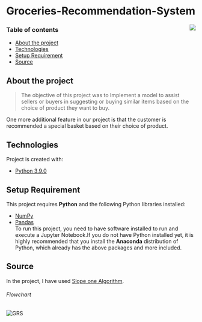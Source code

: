 # Groceries-Recommendation-System
<img src="icon.png" align="right" />

### Table of contents
* [About the project](#about-the-project)
* [Technologies](#technologies)
* [Setup Requirement](#setup-requirement)
* [Source](#source)
## About the project

> The objective of this project was to Implement a model to assist sellers or buyers in suggesting or buying similar items based on the choice of product they want to buy. 

One more additional feature in our project is that the customer is recommended a special basket based on their choice of product.
## Technologies
Project is created with:
* [Python 3.9.0](https://www.python.org/downloads/release/python-390/#:~:text=0-,Python%203.9.,many%20new%20features%20and%20optimizations.)
	
## Setup Requirement

This project requires **Python** and the following Python libraries installed:

- [NumPy](http://www.numpy.org/)
- [Pandas](http://pandas.pydata.org/)\
To run this project, you need to have software installed to run and execute a Jupyter Notebook.If you do not have Python installed yet, it is highly recommended that you install the **Anaconda** distribution of Python, which already has the above packages and more included.
## Source
In the project, I have used [Slope one Algorithm](https://en.wikipedia.org/wiki/Slope_One).
###### Flowchart

![GRS](https://user-images.githubusercontent.com/48399402/127749624-0f38c632-835f-42b1-ae5c-c60f7a98096f.png)




